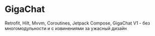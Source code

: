 # GigaChat
Retrofit, Hilt, Mvvm, Coroutines, Jetpack Compose, GigaChat 
V1 - без многомодульности и с извинениями за ужасный дизайн
